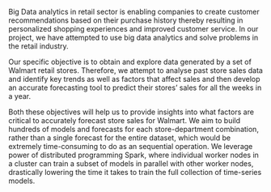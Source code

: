 Big Data analytics in retail sector is enabling companies to create customer recommendations based on their purchase history thereby resulting in personalized shopping experiences and improved customer service. In our project, we have attempted to use big data analytics and solve problems in the retail industry.

Our specific objective is to obtain and explore data generated by a set of Walmart retail stores. Therefore, we attempt to analyse past store sales data and identify key trends as well as factors that affect sales and then develop an accurate forecasting tool to predict their stores’ sales for all the weeks in a year.

Both these objectives will help us to provide insights into what factors are critical to accurately forecast store sales for Walmart. We aim to build hundreds of models and forecasts for each store-department combination, rather than a single forecast for the entire dataset, which would be extremely time-consuming to do as an sequential operation. We leverage power of distributed programming Spark, where individual worker nodes in a cluster can train a subset of models in parallel with other worker nodes, drastically lowering the time it takes to train the full collection of time-series models.
